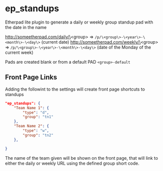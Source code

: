 # ep_standups
Etherpad lite plugin to generate a daily or weekly group standup pad with the date in the name

http://someetherpad.com/daily/\<group\>   => `/p/\<group\>-\<year\>-\<month\>-\<day\>` (current date)
http://someetherpad.com/weekly/\<group\>   => `/p/\<group\>-\<year\>-\<month\>-\<day\>` (date of the Monday of the current week)

Pads are created blank or from a default PAD `<group>-default`

## Front Page Links
Adding the followint to the settings will create front page shortcuts to standups

```JSON
"ep_standups": {
    "Team Name 1": { 
        "type": "d",
        "group": "tn1"
    },
    "Team Name 2": { 
        "type": "w",
        "group": "tn2"
    },

}

```

The name of the team given will be shown on the front page, that will link to either the daily or weekly URL using the defined group short code.